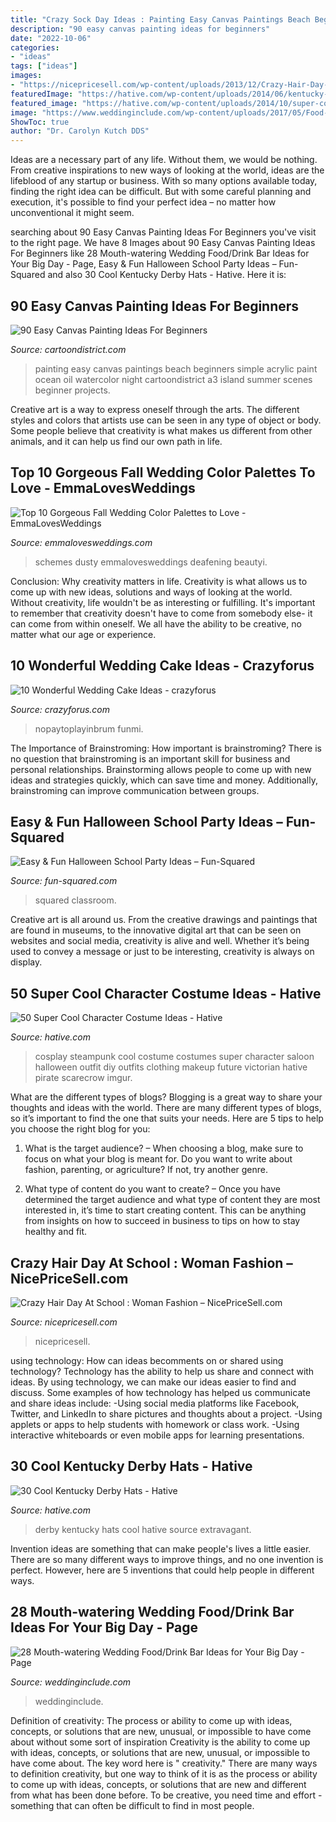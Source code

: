 ```yaml
---
title: "Crazy Sock Day Ideas : Painting Easy Canvas Paintings Beach Beginners Simple Acrylic Paint Ocean Oil Watercolor Night Cartoondistrict A3 Island Summer Scenes Beginner Projects"
description: "90 easy canvas painting ideas for beginners"
date: "2022-10-06"
categories:
- "ideas"
tags: ["ideas"]
images:
- "https://nicepricesell.com/wp-content/uploads/2013/12/Crazy-Hair-Day-At-School.jpg"
featuredImage: "https://hative.com/wp-content/uploads/2014/06/kentucky-derby-hats/17-kentucky-derby-hats.jpg"
featured_image: "https://hative.com/wp-content/uploads/2014/10/super-cool-costume-ideas/14-saloon-girl-costume.jpg"
image: "https://www.weddinginclude.com/wp-content/uploads/2017/05/Food-Station-Ideas-Your-Guests-Will-Drool-Over.jpg"
ShowToc: true
author: "Dr. Carolyn Kutch DDS"
---
```



Ideas are a necessary part of any life. Without them, we would be nothing. From creative inspirations to new ways of looking at the world, ideas are the lifeblood of any startup or business. With so many options available today, finding the right idea can be difficult. But with some careful planning and execution, it's possible to find your perfect idea – no matter how unconventional it might seem.

	

		
searching about 90 Easy Canvas Painting Ideas For Beginners you've visit to the right page. We have 8 Images about 90 Easy Canvas Painting Ideas For Beginners like 28 Mouth-watering Wedding Food/Drink Bar Ideas for Your Big Day - Page, Easy &amp; Fun Halloween School Party Ideas – Fun-Squared and also 30 Cool Kentucky Derby Hats - Hative. Here it is:
		
    
## 90 Easy Canvas Painting Ideas For Beginners

<img loading=lazy src="http://www.cartoondistrict.com/wp-content/uploads/2017/06/Easy-Canvas-Painting-Ideas-For-Beginners17-1.jpg" onerror="this.onerror=null;this.src='https://tse2.mm.bing.net/th?id=OIP.vvkeAUxQvgkUVSxEPgOckQHaJ4&amp;pid=15.1';" alt="90 Easy Canvas Painting Ideas For Beginners">

_Source: cartoondistrict.com_

>painting easy canvas paintings beach beginners simple acrylic paint ocean oil watercolor night cartoondistrict a3 island summer scenes beginner projects. 

	

Creative art is a way to express oneself through the arts. The different styles and colors that artists use can be seen in any type of object or body. Some people believe that creativity is what makes us different from other animals, and it can help us find our own path in life.

    
## Top 10 Gorgeous Fall Wedding Color Palettes To Love - EmmaLovesWeddings

<img loading=lazy src="http://emmalovesweddings.com/wp-content/uploads/2018/04/burgundy-and-blush-fall-wedding-color-ideas-560x1433.jpg" onerror="this.onerror=null;this.src='https://tse3.mm.bing.net/th?id=OIP.hMGwR9uMmp5oBa-IZi2rnwHaS8&amp;pid=15.1';" alt="Top 10 Gorgeous Fall Wedding Color Palettes to Love - EmmaLovesWeddings">

_Source: emmalovesweddings.com_

>schemes dusty emmalovesweddings deafening beautyi. 

	

Conclusion: Why creativity matters in life.
Creativity is what allows us to come up with new ideas, solutions and ways of looking at the world. Without creativity, life wouldn't be as interesting or fulfilling. It's important to remember that creativity doesn't have to come from somebody else- it can come from within oneself. We all have the ability to be creative, no matter what our age or experience.

    
## 10 Wonderful Wedding Cake Ideas - Crazyforus

<img loading=lazy src="http://www.topinspired.com/wp-content/uploads/2018/03/Classic-Cake.jpg" onerror="this.onerror=null;this.src='https://tse4.mm.bing.net/th?id=OIP.vgN0HJhNBre6vkaJB1MMzwHaLG&amp;pid=15.1';" alt="10 Wonderful Wedding Cake Ideas - crazyforus">

_Source: crazyforus.com_

>nopaytoplayinbrum funmi. 

	

The Importance of Brainstroming: How important is brainstroming?
There is no question that brainstroming is an important skill for business and personal relationships. Brainstorming allows people to come up with new ideas and strategies quickly, which can save time and money. Additionally, brainstroming can improve communication between groups.

    
## Easy &amp; Fun Halloween School Party Ideas – Fun-Squared

<img loading=lazy src="https://fun-squared.com/wp-content/uploads/2016/10/KidsHalloweenClassPartyIdeas.jpg" onerror="this.onerror=null;this.src='https://tse1.mm.bing.net/th?id=OIP.DN6U5TbuwMEi1UqqNagfhAHaKh&amp;pid=15.1';" alt="Easy &amp; Fun Halloween School Party Ideas – Fun-Squared">

_Source: fun-squared.com_

>squared classroom. 

	

Creative art is all around us. From the creative drawings and paintings that are found in museums, to the innovative digital art that can be seen on websites and social media, creativity is alive and well. Whether it’s being used to convey a message or just to be interesting, creativity is always on display.

    
## 50 Super Cool Character Costume Ideas - Hative

<img loading=lazy src="https://hative.com/wp-content/uploads/2014/10/super-cool-costume-ideas/14-saloon-girl-costume.jpg" onerror="this.onerror=null;this.src='https://tse1.mm.bing.net/th?id=OIP.AHrSzGtDCcYm-TvFSdASjgHaMq&amp;pid=15.1';" alt="50 Super Cool Character Costume Ideas - Hative">

_Source: hative.com_

>cosplay steampunk cool costume costumes super character saloon halloween outfit diy outfits clothing makeup future victorian hative pirate scarecrow imgur. 

	

What are the different types of blogs?
Blogging is a great way to share your thoughts and ideas with the world. There are many different types of blogs, so it’s important to find the one that suits your needs. Here are 5 tips to help you choose the right blog for you: 
1. What is the target audience? – When choosing a blog, make sure to focus on what your blog is meant for. Do you want to write about fashion, parenting, or agriculture? If not, try another genre. 

2. What type of content do you want to create? – Once you have determined the target audience and what type of content they are most interested in, it’s time to start creating content. This can be anything from insights on how to succeed in business to tips on how to stay healthy and fit. 


    
## Crazy Hair Day At School : Woman Fashion – NicePriceSell.com

<img loading=lazy src="https://nicepricesell.com/wp-content/uploads/2013/12/Crazy-Hair-Day-At-School.jpg" onerror="this.onerror=null;this.src='https://tse3.mm.bing.net/th?id=OIP.4KxxNNJP-k4BD67AeWJ12AHaKt&amp;pid=15.1';" alt="Crazy Hair Day At School : Woman Fashion – NicePriceSell.com">

_Source: nicepricesell.com_

>nicepricesell. 

	

using technology: How can ideas becomments on or shared using technology?
Technology has the ability to help us share and connect with ideas. By using technology, we can make our ideas easier to find and discuss. Some examples of how technology has helped us communicate and share ideas include: 
-Using social media platforms like Facebook, Twitter, and LinkedIn to share pictures and thoughts about a project. 
-Using applets or apps to help students with homework or class work. 
-Using interactive whiteboards or even mobile apps for learning presentations.

    
## 30 Cool Kentucky Derby Hats - Hative

<img loading=lazy src="https://hative.com/wp-content/uploads/2014/06/kentucky-derby-hats/17-kentucky-derby-hats.jpg" onerror="this.onerror=null;this.src='https://tse2.mm.bing.net/th?id=OIP.FTFVbK-bWex0bNH5iMVHCAHaLf&amp;pid=15.1';" alt="30 Cool Kentucky Derby Hats - Hative">

_Source: hative.com_

>derby kentucky hats cool hative source extravagant. 

	

Invention ideas are something that can make people's lives a little easier. There are so many different ways to improve things, and no one invention is perfect. However, here are 5 inventions that could help people in different ways.

    
## 28 Mouth-watering Wedding Food/Drink Bar Ideas For Your Big Day - Page

<img loading=lazy src="https://www.weddinginclude.com/wp-content/uploads/2017/05/Food-Station-Ideas-Your-Guests-Will-Drool-Over.jpg" onerror="this.onerror=null;this.src='https://tse2.mm.bing.net/th?id=OIP.5OyvEMONTWfi-WZihH7qIwHaKS&amp;pid=15.1';" alt="28 Mouth-watering Wedding Food/Drink Bar Ideas for Your Big Day - Page">

_Source: weddinginclude.com_

>weddinginclude. 

	

Definition of creativity: The process or ability to come up with ideas, concepts, or solutions that are new, unusual, or impossible to have come about without some sort of inspiration
Creativity is the ability to come up with ideas, concepts, or solutions that are new, unusual, or impossible to have come about. The key word here is " creativity." There are many ways to definition creativity, but one way to think of it is as the process or ability to come up with ideas, concepts, or solutions that are new and different from what has been done before. To be creative, you need time and effort - something that can often be difficult to find in most people.


